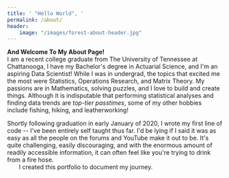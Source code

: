 ```yaml
---
title: ' "Hello World", '
permalink: /about/
header:
    image: "/images/forest-about-header.jpg"
---
```


**And Welcome To My About Page!**  
I am a recent college graduate from The University of Tennessee at Chattanooga, I have my Bachelor's degree in Actuarial Science, and I'm an aspiring Data Scientist! While I was in undergrad, the topics that excited me the most were Statistics, Operations Research, and Matrix Theory. My passions are in Mathematics, solving puzzles, and I love to build and create things. Although it is indisputable that performing statistical analyses and finding data trends are *top-tier passtimes*, some of my other hobbies include fishing, hiking, and leatherworking!  
  
Shortly following graduation in early January of 2020, I wrote my first line of code -- I've been entirely self taught thus far. I'd be lying if I said it was as easy as all the people on the forums and YouTube make it out to be. It's quite challenging, easily discouraging, and with the enormous amount of readily accessible information, it can often feel like you're trying to drink from a fire hose.  
&nbsp;&nbsp;&nbsp;&nbsp;&nbsp;&nbsp; I created this portfolio to document my journey.